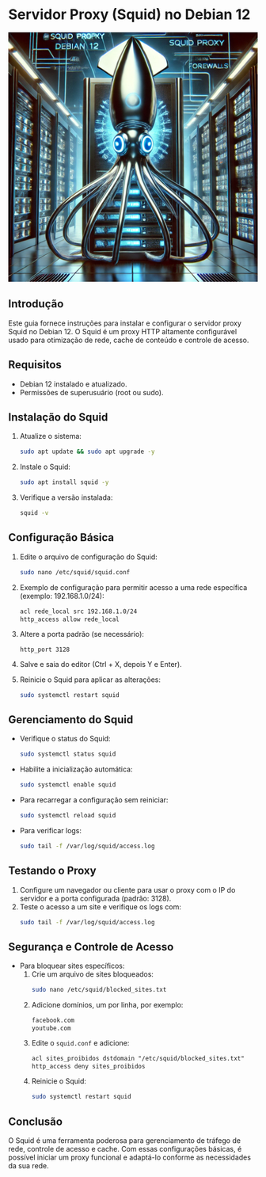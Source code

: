 # Servidor Proxy (Squid) no Debian 12
![Infra](imagens/squid.webp)

## Introdução
Este guia fornece instruções para instalar e configurar o servidor proxy Squid no Debian 12. O Squid é um proxy HTTP altamente configurável usado para otimização de rede, cache de conteúdo e controle de acesso.

## Requisitos
- Debian 12 instalado e atualizado.
- Permissões de superusuário (root ou sudo).

## Instalação do Squid
1. Atualize o sistema:
   ```bash
   sudo apt update && sudo apt upgrade -y
   ```

2. Instale o Squid:
   ```bash
   sudo apt install squid -y
   ```

3. Verifique a versão instalada:
   ```bash
   squid -v
   ```

## Configuração Básica
1. Edite o arquivo de configuração do Squid:
   ```bash
   sudo nano /etc/squid/squid.conf
   ```

2. Exemplo de configuração para permitir acesso a uma rede específica (exemplo: 192.168.1.0/24):
   ```
   acl rede_local src 192.168.1.0/24
   http_access allow rede_local
   ```

3. Altere a porta padrão (se necessário):
   ```
   http_port 3128
   ```

4. Salve e saia do editor (Ctrl + X, depois Y e Enter).

5. Reinicie o Squid para aplicar as alterações:
   ```bash
   sudo systemctl restart squid
   ```

## Gerenciamento do Squid
- Verifique o status do Squid:
  ```bash
  sudo systemctl status squid
  ```
- Habilite a inicialização automática:
  ```bash
  sudo systemctl enable squid
  ```
- Para recarregar a configuração sem reiniciar:
  ```bash
  sudo systemctl reload squid
  ```
- Para verificar logs:
  ```bash
  sudo tail -f /var/log/squid/access.log
  ```

## Testando o Proxy
1. Configure um navegador ou cliente para usar o proxy com o IP do servidor e a porta configurada (padrão: 3128).
2. Teste o acesso a um site e verifique os logs com:
   ```bash
   sudo tail -f /var/log/squid/access.log
   ```

## Segurança e Controle de Acesso
- Para bloquear sites específicos:
  1. Crie um arquivo de sites bloqueados:
     ```bash
     sudo nano /etc/squid/blocked_sites.txt
     ```
  2. Adicione domínios, um por linha, por exemplo:
     ```
     facebook.com
     youtube.com
     ```
  3. Edite o `squid.conf` e adicione:
     ```
     acl sites_proibidos dstdomain "/etc/squid/blocked_sites.txt"
     http_access deny sites_proibidos
     ```
  4. Reinicie o Squid:
     ```bash
     sudo systemctl restart squid
     ```

## Conclusão
O Squid é uma ferramenta poderosa para gerenciamento de tráfego de rede, controle de acesso e cache. Com essas configurações básicas, é possível iniciar um proxy funcional e adaptá-lo conforme as necessidades da sua rede.


